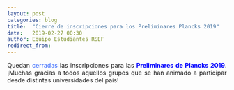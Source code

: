 ```yaml
---
layout: post
categories: blog
title:  "Cierre de inscripciones para los Preliminares Plancks 2019"
date:   2019-02-27 00:30
author: Equipo Estudiantes RSEF
redirect_from:
---
```


<p style="text-align: justify">Quedan <span style="color: #3366ff; bold; big;">cerradas</span> las inscripciones para las <span style="color:blue;font-weight:bold">Preliminares de Plancks 2019</span>. ¡Muchas gracias a todos aquellos grupos que se han animado a participar desde distintas universidades del país!
</p>
